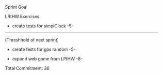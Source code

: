 Sprint Goal
 
LRtHW Exercises



- create tests for simplClock -5-

***
(Threshhold of next sprint)

- create tests for gps random -5-

- expand web game from LPtHW -8-

Total Commitment: 30
